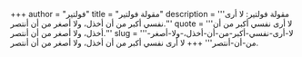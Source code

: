 +++
author = "فولتير"
title = "مقولة فولتير"
description = '''مقولة فولتير: لا أرى نفسي أكبر من أن أخذل، ولا أصغر من أن أنتصر.'''
quote = '''لا أرى نفسي أكبر من أن أخذل، ولا أصغر من أن أنتصر.'''
slug = '''لا-أرى-نفسي-أكبر-من-أن-أخذل،-ولا-أصغر-من-أن-أنتصر'''
+++
لا أرى نفسي أكبر من أن أخذل، ولا أصغر من أن أنتصر.
